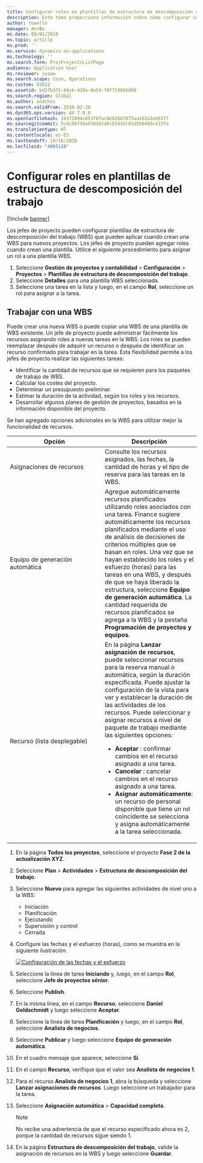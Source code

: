 ```yaml
---
title: Configurar roles en plantillas de estructura de descomposición del trabajo
description: Este tema proporciona información sobre cómo configurar información de roles en las plantillas de estructura de descomposición del trabajo.
author: Yowelle
manager: AnnBe
ms.date: 09/01/2020
ms.topic: article
ms.prod: ''
ms.service: dynamics-ax-applications
ms.technology: ''
ms.search.form: ProjProjectsListPage
audience: Application User
ms.reviewer: josaw
ms.search.scope: Core, Operations
ms.custom: 82022
ms.assetid: bd2fb375-84c6-428a-8e54-f0f719045898
ms.search.region: Global
ms.author: andchoi
ms.search.validFrom: 2016-02-28
ms.dyn365.ops.version: AX 7.0.0
ms.openlocfilehash: 143f1094c653fb7ac0e026b7875aa162a3eb83f7
ms.sourcegitcommit: 5c4c9bf3ba018562d6cb3443c01d550489c415fa
ms.translationtype: HT
ms.contentlocale: es-ES
ms.lasthandoff: 10/16/2020
ms.locfileid: "4085128"
---
```

# <a name="set-up-roles-on-work-breakdown-structure-templates"></a>Configurar roles en plantillas de estructura de descomposición del trabajo

[!include [banner](../includes/banner.md)]

Los jefes de proyecto pueden configurar plantillas de estructura de descomposición del trabajo (WBS) que pueden aplicar cuando crean una WBS para nuevos proyectos. Los jefes de proyecto pueden agregar roles cuando crean una plantilla. Utilice el siguiente procedimiento para asignar un rol a una plantilla WBS.

1. Seleccione **Gestión de proyectos y contabilidad** > **Configuración** > **Proyectos** > **Plantillas de estructura de descomposición del trabajo**.
2. Seleccione **Detalles** para una plantilla WBS seleccionada.
3. Seleccione una tarea en la lista y luego, en el campo **Rol**, seleccione un rol para asignar a la tarea.

## <a name="work-with-a-wbs"></a>Trabajar con una WBS

Puede crear una nueva WBS o puede copiar una WBS de una plantilla de WBS existente. Un jefe de proyecto puede administrar fácilmente los recursos asignando roles a nuevas tareas en la WBS. Los roles se pueden reemplazar después de adquirir un recurso o después de identificar un recurso confirmado para trabajar en la tarea. Esta flexibilidad permite a los jefes de proyecto realizar las siguientes tareas:

- Identificar la cantidad de recursos que se requieren para los paquetes de trabajo de WBS.
- Calcular los costes del proyecto.
- Determinar un presupuesto preliminar.
- Estimar la duración de la actividad, según los roles y los recursos.
- Desarrollar algunos planes de gestión de proyectos, basados en la información disponible del proyecto.

Se han agregado opciones adicionales en la WBS para utilizar mejor la funcionalidad de recursos.

<table>
<colgroup>
<col width="50%" />
<col width="50%" />
</colgroup>
<thead>
<tr class="header">
<th>Opción</th>
<th>Descripción</th>
</tr>
</thead>
<tbody>
<tr class="odd">
<td>Asignaciones de recursos</td>
<td>Consulte los recursos asignados, las fechas, la cantidad de horas y el tipo de reserva para las tareas en la WBS.</td>
</tr>
<tr class="even">
<td>Equipo de generación automática</td>
<td>Agregue automáticamente recursos planificados utilizando roles asociados con una tarea. Finance sugiere automáticamente los recursos planificados mediante el uso de análisis de decisiones de criterios múltiples que se basan en roles. Una vez que se hayan establecido los roles y el esfuerzo (horas) para las tareas en una WBS, y después de que se haya liberado la estructura, seleccione <strong>Equipo de generación automática</strong>. La cantidad requerida de recursos planificados se agrega a la WBS y la pestaña <strong>Programación de proyectos y equipos</strong>.</td>
</tr>
<tr class="odd">
<td>Recurso (lista desplegable)</td>
<td>En la página <strong>Lanzar asignación de recursos</strong>, puede seleccionar recursos para la reserva manual o automática, según la duración especificada. Puede ajustar la configuración de la vista para ver y establecer la duración de las actividades de los recursos. Puede seleccionar y asignar recursos a nivel de paquete de trabajo mediante las siguientes opciones:
<ul>
<li><strong>Aceptar</strong> : confirmar cambios en el recurso asignado a una tarea.</li>
<li><strong>Cancelar</strong> : cancelar cambios en el recurso asignado a una tarea.</li>
<li><strong>Asignar automáticamente</strong>: un recurso de personal disponible que tiene un rol coincidente se selecciona y asigna automáticamente a la tarea seleccionada.</li>
</ul></td>
</tr>
</tbody>
</table>

1. En la página **Todos los proyectos**, seleccione el proyecto **Fase 2 de la actualización XYZ**.
2. Seleccione **Plan** > **Actividades** > **Estructura de descomposición del trabajo**.
3. Seleccione **Nuevo** para agregar las siguientes actividades de nivel uno a la WBS:

    - Iniciación
    - Planificación
    - Ejecutando
    - Supervisión y control
    - Cerrada

4. Configure las fechas y el esfuerzo (horas), como se muestra en la siguiente ilustración.

    [![Configuración de las fechas y el esfuerzo](./media/projectresourcing10.jpg)](./media/projectresourcing10.jpg)

5. Seleccione la línea de tarea **Iniciando** y, luego, en el campo **Rol**, seleccione **Jefe de proyectos sénior**.
6. Seleccione **Publish**.
7. En la misma línea, en el campo **Recurso**, seleccione **Daniel Goldschmidt** y luego seleccione **Aceptar**.
8. Seleccione la línea de tarea **Planificación** y luego, en el campo **Rol**, seleccione **Analista de negocios**.
9. Seleccione **Publicar** y luego seleccione **Equipo de generación automática**.
10. En el cuadro mensaje que aparece, seleccione **Sí**.
11. En el campo **Recurso**, verifique que el valor sea **Analista de negocios 1**.
12. Para el recurso **Analista de negocios 1**, abra la búsqueda y seleccione **Lanzar asignaciones de recursos**. Luego seleccione un trabajador para la tarea.
13. Seleccione **Asignación automática** &gt; **Capacidad completa**.

    > [!NOTE] 
    > No recibe una advertencia de que el recurso especificado ahora es 2, porque la cantidad de recursos sigue siendo 1.

14. En la página **Estructura de descomposición del trabajo**, valide la asignación de recursos en la WBS y luego seleccione **Guardar**.
